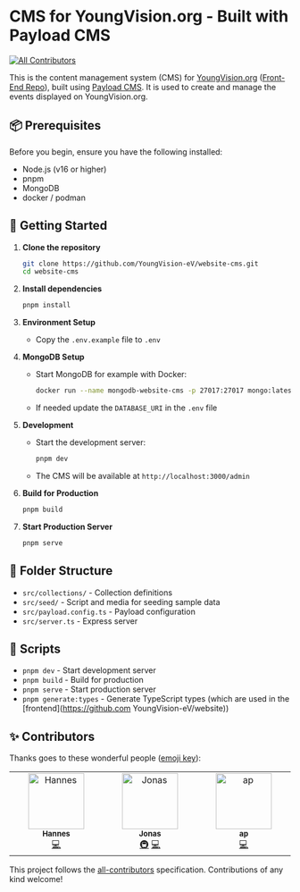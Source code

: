 # CMS for YoungVision.org - Built with Payload CMS

<!-- ALL-CONTRIBUTORS-BADGE:START - Do not remove or modify this section -->
[![All Contributors](https://img.shields.io/badge/all_contributors-3-orange.svg?style=flat-square)](#contributors-)
<!-- ALL-CONTRIBUTORS-BADGE:END -->

This is the content management system (CMS) for [YoungVision.org](https://www.youngvision.org/) ([Front-End Repo](https://github.com/YoungVision-eV/website)), built using [Payload CMS](https://payloadcms.com/). It is used to create and manage the events displayed on YoungVision.org.

## 📦 Prerequisites

Before you begin, ensure you have the following installed:
- Node.js (v16 or higher)
- pnpm
- MongoDB
- docker / podman

## 🏃 Getting Started

1. **Clone the repository**
   ```bash
   git clone https://github.com/YoungVision-eV/website-cms.git
   cd website-cms
   ```

1. **Install dependencies**
   ```bash
   pnpm install
   ```

1. **Environment Setup**
   - Copy the `.env.example` file to `.env`

1. **MongoDB Setup**
   - Start MongoDB for example with Docker:
     ```bash
     docker run --name mongodb-website-cms -p 27017:27017 mongo:latest
     ```
   - If needed update the `DATABASE_URI` in the `.env` file

1. **Development**
   - Start the development server:
     ```bash
     pnpm dev
     ```
   - The CMS will be available at `http://localhost:3000/admin`

1. **Build for Production**
   ```bash
   pnpm build
   ```

1. **Start Production Server**
   ```bash
   pnpm serve
   ```

## 📂 Folder Structure

- `src/collections/` - Collection definitions
- `src/seed/` - Script and media for seeding sample data
- `src/payload.config.ts` - Payload configuration
- `src/server.ts` - Express server

## 📜 Scripts

- `pnpm dev` - Start development server
- `pnpm build` - Build for production
- `pnpm serve` - Start production server
- `pnpm generate:types` - Generate TypeScript types (which are used in the [frontend](https://github.com YoungVision-eV/website))

## ✨ Contributors 

Thanks goes to these wonderful people ([emoji key](https://allcontributors.org/docs/en/emoji-key)):

<!-- ALL-CONTRIBUTORS-LIST:START - Do not remove or modify this section -->
<!-- prettier-ignore-start -->
<!-- markdownlint-disable -->
<table>
  <tbody>
    <tr>
      <td align="center" valign="top" width="14.28%"><a href="https://github.com/Han2-Ro"><img src="https://avatars.githubusercontent.com/u/127860003?v=4?s=100" width="100px;" alt="Hannes"/><br /><sub><b>Hannes</b></sub></a><br /><a href="https://github.com/YoungVision-eV/website-cms/commits?author=Han2-Ro" title="Code">💻</a></td>
      <td align="center" valign="top" width="14.28%"><a href="http://bulik.dev"><img src="https://avatars.githubusercontent.com/u/9407731?v=4?s=100" width="100px;" alt="Jonas"/><br /><sub><b>Jonas</b></sub></a><br /><a href="#infra-MrGreenTea" title="Infrastructure (Hosting, Build-Tools, etc)">🚇</a> <a href="https://github.com/YoungVision-eV/website-cms/commits?author=MrGreenTea" title="Code">💻</a></td>
      <td align="center" valign="top" width="14.28%"><a href="https://github.com/aprevrah"><img src="https://avatars.githubusercontent.com/u/119614085?v=4?s=100" width="100px;" alt="ap"/><br /><sub><b>ap</b></sub></a><br /><a href="https://github.com/YoungVision-eV/website-cms/commits?author=aprevrah" title="Code">💻</a></td>
    </tr>
  </tbody>
</table>

<!-- markdownlint-restore -->
<!-- prettier-ignore-end -->

<!-- ALL-CONTRIBUTORS-LIST:END -->

This project follows the [all-contributors](https://github.com/all-contributors/all-contributors) specification. Contributions of any kind welcome!
